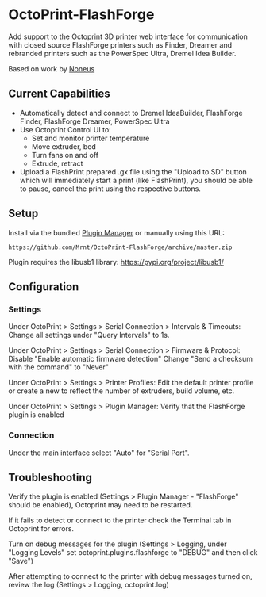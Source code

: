 # OctoPrint-FlashForge

Add support to the [Octoprint](https://octoprint.org) 3D printer web interface for communication with closed source FlashForge printers such as Finder, Dreamer and rebranded printers such as the PowerSpec Ultra, Dremel Idea Builder.

Based on work by [Noneus](https://github.com/Noneus)

## Current Capabilities

- Automatically detect and connect to Dremel IdeaBuilder, FlashForge Finder, FlashForge Dreamer, PowerSpec Ultra
- Use Octoprint Control UI to: 
    - Set and monitor printer temperature
    - Move extruder, bed
    - Turn fans on and off
    - Extrude, retract
- Upload a FlashPrint prepared .gx file using the "Upload to SD" button which will immediately start a print (like FlashPrint), you should be able to pause, cancel the print using the respective buttons.
 
 

## Setup

Install via the bundled [Plugin Manager](https://github.com/foosel/OctoPrint/wiki/Plugin:-Plugin-Manager)
or manually using this URL:

    https://github.com/Mrnt/OctoPrint-FlashForge/archive/master.zip

Plugin requires the libusb1 library:
https://pypi.org/project/libusb1/

## Configuration

### Settings

Under OctoPrint > Settings > Serial Connection > Intervals & Timeouts:
Change all settings under "Query Intervals" to 1s.

Under OctoPrint > Settings > Serial Connection > Firmware & Protocol:
Disable "Enable automatic firmware detection"
Change "Send a checksum with the command" to "Never"

Under OctoPrint > Settings > Printer Profiles:
Edit the default printer profile or create a new to reflect the number of extruders, build volume, etc.

Under OctoPrint > Settings > Plugin Manager:
Verify that the FlashForge plugin is enabled

### Connection

Under the main interface select "Auto" for "Serial Port".

## Troubleshooting

Verify the plugin is enabled (Settings > Plugin Manager - "FlashForge" should be enabled), Octoprint may need to be restarted.

If it fails to detect or connect to the printer check the Terminal tab in Octoprint for errors.

Turn on debug messages for the plugin (Settings > Logging, under "Logging Levels" set octoprint.plugins.flashforge to "DEBUG" and then click "Save")

After attempting to connect to the printer with debug messages turned on, review the log (Settings > Logging, octoprint.log)
